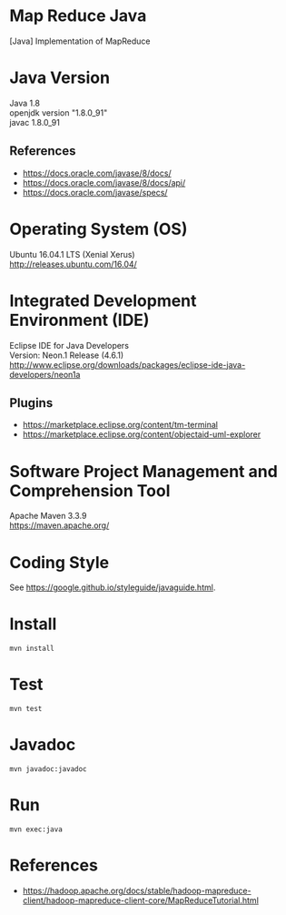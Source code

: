 # Map Reduce Java

[Java] Implementation of MapReduce  

# Java Version

Java 1.8  
openjdk version "1.8.0_91"  
javac 1.8.0_91  

## References

- https://docs.oracle.com/javase/8/docs/ 
- https://docs.oracle.com/javase/8/docs/api/
- https://docs.oracle.com/javase/specs/

# Operating System (OS)

Ubuntu 16.04.1 LTS (Xenial Xerus)  
http://releases.ubuntu.com/16.04/  

# Integrated Development Environment (IDE)

Eclipse IDE for Java Developers   
Version: Neon.1 Release (4.6.1)    
http://www.eclipse.org/downloads/packages/eclipse-ide-java-developers/neon1a  

## Plugins

- https://marketplace.eclipse.org/content/tm-terminal
- https://marketplace.eclipse.org/content/objectaid-uml-explorer

# Software Project Management and Comprehension Tool

Apache Maven 3.3.9  
https://maven.apache.org/  

# Coding Style

See https://google.github.io/styleguide/javaguide.html.

# Install

~~~
mvn install
~~~

# Test

~~~
mvn test
~~~

# Javadoc

~~~
mvn javadoc:javadoc
~~~

# Run

~~~
mvn exec:java
~~~

# References  

- https://hadoop.apache.org/docs/stable/hadoop-mapreduce-client/hadoop-mapreduce-client-core/MapReduceTutorial.html




